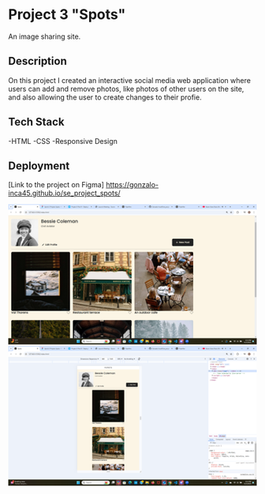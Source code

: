 # Project 3 "Spots"

An image sharing site.

## Description

On this project I created an interactive social media web application where users can add and remove photos, like photos of other users on the site, and also allowing the user to create changes to their profie.

## Tech Stack

-HTML
-CSS
-Responsive Design

## Deployment

[Link to the project on Figma] https://gonzalo-inca45.github.io/se_project_spots/

<img src="./images/Desktop.view.png" width="720">
<img src="./images/mobile.view.png" width= "720"
